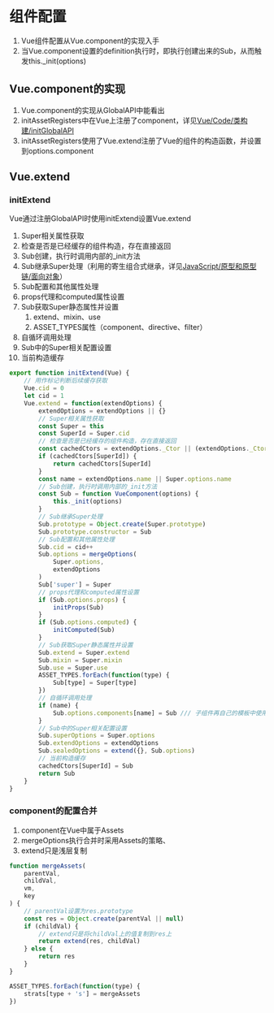# 组件配置

01. Vue组件配置从Vue.component的实现入手
02. 当Vue.component设置的definition执行时，即执行创建出来的Sub，从而触发this._init(options)

## Vue.component的实现

01. Vue.component的实现从GlobalAPI中能看出
02. initAssetRegisters中在Vue上注册了component，详见[Vue/Code/类构建/initGlobalAPI](../01-类构建/07-initGlobalAPI.md)
03. initAssetRegisters使用了Vue.extend注册了Vue的组件的构造函数，并设置到options.component

## Vue.extend

### initExtend

Vue通过注册GlobalAPI时使用initExtend设置Vue.extend

01. Super相关属性获取
02. 检查是否是已经缓存的组件构造，存在直接返回
03. Sub创建，执行时调用内部的_init方法
04. Sub继承Super处理（利用的寄生组合式继承，详见[JavaScript/原型和原型链/面向对象](../../../JavaScript/02-原型和原型链/02-面向对象.md)）
05. Sub配置和其他属性处理
06. props代理和computed属性设置
07. Sub获取Super静态属性并设置
    1. extend、mixin、use
    2. ASSET_TYPES属性（component、directive、filter）
08. 自循环调用处理
09. Sub中的Super相关配置设置
10. 当前构造缓存

```js
export function initExtend(Vue) {
    // 用作标记判断后续缓存获取
    Vue.cid = 0
    let cid = 1
    Vue.extend = function(extendOptions) {
        extendOptions = extendOptions || {}
        // Super相关属性获取
        const Super = this
        const SuperId = Super.cid
        // 检查是否是已经缓存的组件构造，存在直接返回
        const cachedCtors = extendOptions._Ctor || (extendOptions._Ctor = {})
        if (cachedCtors[SuperId]) {
            return cachedCtors[SuperId]
        }
        const name = extendOptions.name || Super.options.name
        // Sub创建，执行时调用内部的_init方法
        const Sub = function VueComponent(options) {
            this._init(options)
        }
        // Sub继承Super处理
        Sub.prototype = Object.create(Super.prototype)
        Sub.prototype.constructor = Sub
        // Sub配置和其他属性处理
        Sub.cid = cid++
        Sub.options = mergeOptions(
            Super.options,
            extendOptions
        )
        Sub['super'] = Super
        // props代理和computed属性设置
        if (Sub.options.props) {
            initProps(Sub)
        }
        if (Sub.options.computed) {
            initComputed(Sub)
        }
        // Sub获取Super静态属性并设置
        Sub.extend = Super.extend
        Sub.mixin = Super.mixin
        Sub.use = Super.use
        ASSET_TYPES.forEach(function(type) {
            Sub[type] = Super[type]
        })
        // 自循环调用处理
        if (name) {
            Sub.options.components[name] = Sub /// 子组件再自己的模板中使用自己
        }
        // Sub中的Super相关配置设置
        Sub.superOptions = Super.options
        Sub.extendOptions = extendOptions
        Sub.sealedOptions = extend({}, Sub.options)
        // 当前构造缓存
        cachedCtors[SuperId] = Sub
        return Sub
    }
}
```

### component的配置合并

01. component在Vue中属于Assets
02. mergeOptions执行合并时采用Assets的策略、
03. extend只是浅层复制

```js
function mergeAssets(
    parentVal,
    childVal,
    vm,
    key
) {
    // parentVal设置为res.prototype
    const res = Object.create(parentVal || null)
    if (childVal) {
        // extend只是将childVal上的值复制到res上
        return extend(res, childVal)
    } else {
        return res
    }
}

ASSET_TYPES.forEach(function(type) {
    strats[type + 's'] = mergeAssets
})
```
